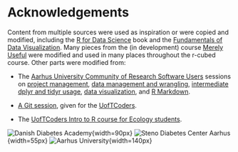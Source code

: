 # Acknowledgements

Content from multiple sources were used as inspiration or
were copied and modified,
including the [R for Data Science] book 
and the [Fundamentals of Data Visualization].
Many pieces from the (in development) course [Merely Useful](https://github.com/merely-useful/merely-useful.github.io)
were modified and used in many places throughout the r-cubed course.
Other parts were modified from:

- The [Aarhus University Community of Research Software Users] sessions on
[project management](https://au-cru.github.io/content/workflow-setup.html),
[data management and wrangling](https://au-cru.github.io/content/intro-dplyr.html),
[intermediate dplyr and tidyr usage](https://au-cru.github.io/site/material/2020-01-17-intermediate-dplyr/),
[data visualization](https://au-cru.github.io/content/intro-ggplot2.html),
and [R Markdown](https://au-cru.github.io/content/intro-rmarkdown.html).

- [A Git session](https://uoftcoders.github.io/studyGroup/lessons/git/intro/lesson/),
given for the [UofTCoders](https://uoftcoders.github.io/studyGroup/).
- The [UofTCoders Intro to R course for Ecology students](https://uoftcoders.github.io/rcourse/).

[Aarhus University Community of Research Software Users]: https://au-cru.github.io/
[Fundamentals of Data Visualization]: https://serialmentor.com/dataviz/
[R for Data Science]: https://r4ds.had.co.nz/

![Danish Diabetes Academy](../images/dda_logo.png){width=90px}
![Steno Diabetes Center Aarhus](../images/SDCA_logo.png){width=55px}
![Aarhus University](../images/au_logo_black.png){width=140px}

